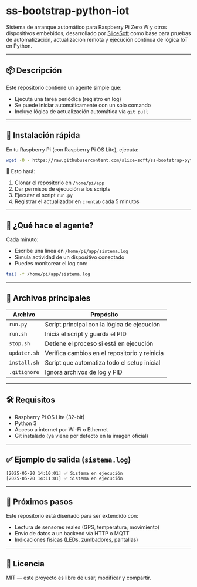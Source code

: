 # ss-bootstrap-python-iot

Sistema de arranque automático para Raspberry Pi Zero W y otros dispositivos embebidos, desarrollado por [SliceSoft](https://github.com/slicesoft) como base para pruebas de automatización, actualización remota y ejecución continua de lógica IoT en Python.

---

## 📦 Descripción

Este repositorio contiene un agente simple que:

- Ejecuta una tarea periódica (registro en log)
- Se puede iniciar automáticamente con un solo comando
- Incluye lógica de actualización automática vía `git pull`

---

## 🚀 Instalación rápida

En tu Raspberry Pi (con Raspberry Pi OS Lite), ejecuta:

```bash
wget -O - https://raw.githubusercontent.com/slice-soft/ss-bootstrap-python-iot/main/install.sh | bash
```

🔧 Esto hará:
1. Clonar el repositorio en `/home/pi/app`
2. Dar permisos de ejecución a los scripts
3. Ejecutar el script `run.py`
4. Registrar el actualizador en `crontab` cada 5 minutos

---

## 🧠 ¿Qué hace el agente?

Cada minuto:
- Escribe una línea en `/home/pi/app/sistema.log`
- Simula actividad de un dispositivo conectado
- Puedes monitorear el log con:

```bash
tail -f /home/pi/app/sistema.log
```

---

## 📁 Archivos principales

| Archivo        | Propósito                                      |
|----------------|-----------------------------------------------|
| `run.py`       | Script principal con la lógica de ejecución    |
| `run.sh`       | Inicia el script y guarda el PID               |
| `stop.sh`      | Detiene el proceso si está en ejecución        |
| `updater.sh`   | Verifica cambios en el repositorio y reinicia |
| `install.sh`   | Script que automatiza todo el setup inicial    |
| `.gitignore`   | Ignora archivos de log y PID                   |

---

## 🛠️ Requisitos

- Raspberry Pi OS Lite (32-bit)
- Python 3
- Acceso a internet por Wi-Fi o Ethernet
- Git instalado (ya viene por defecto en la imagen oficial)

---

## ✅ Ejemplo de salida (`sistema.log`)

```
[2025-05-20 14:10:01] ✅ Sistema en ejecución
[2025-05-20 14:11:01] ✅ Sistema en ejecución
```

---

## 🧪 Próximos pasos

Este repositorio está diseñado para ser extendido con:
- Lectura de sensores reales (GPS, temperatura, movimiento)
- Envío de datos a un backend vía HTTP o MQTT
- Indicaciones físicas (LEDs, zumbadores, pantallas)

---

## 📄 Licencia

MIT — este proyecto es libre de usar, modificar y compartir.